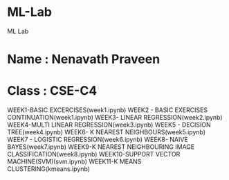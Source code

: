 # ML-Lab
ML Lab
# Name : Nenavath Praveen
# Class : CSE-C4
WEEK1-BASIC EXCERCISES(week1.ipynb) WEEK2 - BASIC EXERCISES CONTINUATION(week1.ipynb) WEEK3- LINEAR REGRESSION(week2.ipynb) WEEK4-MULTI LINEAR REGRESSION(week3.ipynb) WEEK5 - DECISION TREE(week4.ipynb) WEEK6- K NEAREST NEIGHBOURS(week5.ipynb) WEEK7 - LOGISTIC REGRESSION(week6.ipynb) WEEK8- NAIVE BAYES(week7.ipynb) WEEK9-K NEAREST NEIGHBOURING IMAGE CLASSIFICATION(week8.ipynb) WEEK10-SUPPORT VECTOR MACHINE(SVM)(svm.ipynb) WEEK11-K MEANS CLUSTERING(kmeans.ipynb)
